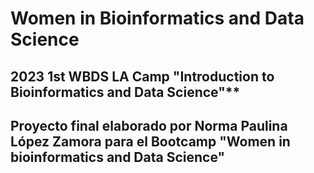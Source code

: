 # **Women in Bioinformatics and Data Science**
## 2023 1st WBDS LA Camp "Introduction to Bioinformatics and Data Science"** 
## Proyecto final elaborado por Norma Paulina López Zamora para el Bootcamp "Women in bioinformatics and Data Science"
